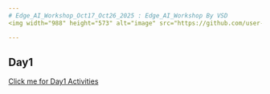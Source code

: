 ```yaml
---
# Edge_AI_Workshop_Oct17_Oct26_2025 : Edge_AI_Workshop By VSD
<img width="988" height="573" alt="image" src="https://github.com/user-attachments/assets/2e6b954d-25e9-481c-a7f0-6b2d5548012d" />

---
```

## Day1

[Click me for Day1 Activities](day1.md)
